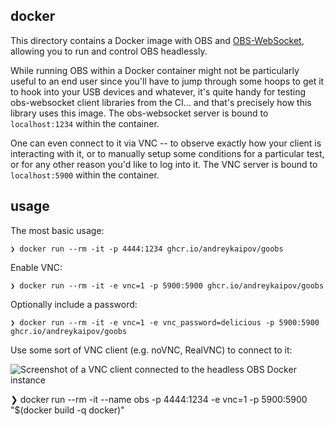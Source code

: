 ## docker

This directory contains a Docker image with OBS and
[OBS-WebSocket](https://github.com/obsproject/obs-websocket/), allowing you to
run and control OBS headlessly.

While running OBS within a Docker container might not be particularly useful to
an end user since you'll have to jump through some hoops to get it to hook into
your USB devices and whatever, it's quite handy for testing obs-websocket client
libraries from the CI... and that's precisely how this library uses this image.
The obs-websocket server is bound to `localhost:1234` within the container.

One can even connect to it via VNC -- to observe exactly how your client is
interacting with it, or to manually setup some conditions for a particular test,
or for any other reason you'd like to log into it. The VNC server is bound to
`localhost:5900` within the container.

## usage

The most basic usage:

```console
❯ docker run --rm -it -p 4444:1234 ghcr.io/andreykaipov/goobs
```

Enable VNC:

```console
❯ docker run --rm -it -e vnc=1 -p 5900:5900 ghcr.io/andreykaipov/goobs
```

Optionally include a password:

```console
❯ docker run --rm -it -e vnc=1 -e vnc_password=delicious -p 5900:5900 ghcr.io/andreykaipov/goobs
```

Use some sort of VNC client (e.g. noVNC, RealVNC) to connect to it:

![Screenshot of a VNC client connected to the headless OBS Docker instance](vnc-example2.png)


❯ docker run --rm -it --name obs -p 4444:1234 -e vnc=1 -p 5900:5900 "$(docker build -q docker)"

